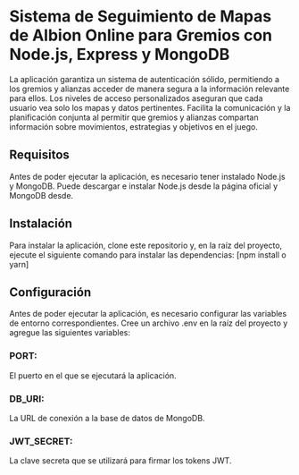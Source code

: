 # Sistema de Seguimiento de Mapas de Albion Online para Gremios con Node.js, Express y MongoDB
La aplicación garantiza un sistema de autenticación sólido, permitiendo a los gremios y alianzas acceder de manera segura a la información relevante para ellos. Los niveles de acceso personalizados aseguran que cada usuario vea solo los mapas y datos pertinentes. Facilita la comunicación y la planificación conjunta al permitir que gremios y alianzas compartan información sobre movimientos, estrategias y objetivos en el juego.

## Requisitos
Antes de poder ejecutar la aplicación, es necesario tener instalado Node.js y MongoDB. Puede descargar e instalar Node.js desde la página oficial y MongoDB desde.

## Instalación
Para instalar la aplicación, clone este repositorio y, en la raíz del proyecto, ejecute el siguiente comando para instalar las dependencias:
[npm install o yarn]

## Configuración
Antes de poder ejecutar la aplicación, es necesario configurar las variables de entorno correspondientes. Cree un archivo .env en la raíz del proyecto y agregue las siguientes variables:

### PORT:
El puerto en el que se ejecutará la aplicación.

### DB_URI:
La URL de conexión a la base de datos de MongoDB.

### JWT_SECRET:
La clave secreta que se utilizará para firmar los tokens JWT.